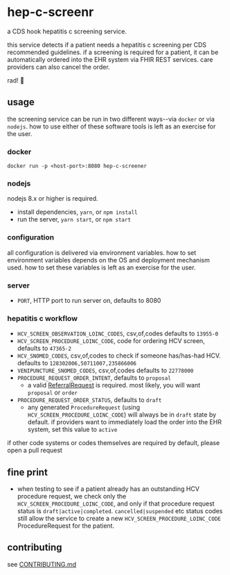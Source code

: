 # hep-c-screenr

a CDS hook hepatitis c screening service.

this service detects if a patient needs a hepatitis c screening per CDS recommended guidelines.  if a screening is required for a patient, it can be automatically ordered into the EHR system via FHIR REST services.  care providers can also cancel the order.

rad! 💯

## usage

the screening service can be run in two different ways--via `docker` or via `nodejs`.  how to use either of these software tools is left as an exercise for the user.

### docker

`docker run -p <host-port>:8080 hep-c-screener`

### nodejs

nodejs 8.x or higher is required.

- install dependencies, `yarn`, or `npm install`
- run the server, `yarn start`, or `npm start`

### configuration

all configuration is delivered via environment variables.  how to set environment variables depends on the OS and deployment mechanism used.  how to set these variables is left as an exercise for the user.

### server

- `PORT`, HTTP port to run server on, defaults to 8080

### hepatitis c workflow

- `HCV_SCREEN_OBSERVATION_LOINC_CODES`, csv,of,codes defaults to `13955-0`
- `HCV_SCREEN_PROCEDURE_LOINC_CODE`, code for ordering HCV screen, defaults to `47365-2`
- `HCV_SNOMED_CODES`, csv,of,codes to check if someone has/has-had HCV. defaults to `128302006,50711007,235866006`
- `VENIPUNCTURE_SNOMED_CODES`, csv,of,codes defaults to `22778000`
- `PROCEDURE_REQUEST_ORDER_INTENT`, defaults to `proposal`
  - a valid [ReferralRequest](https://www.hl7.org/fhir/valueset-request-intent.html) is required.  most likely, you will want `proposal` or `order`
- `PROCEDURE_REQUEST_ORDER_STATUS`, defaults to `draft`
  - any generated `ProcedureRequest` (using `HCV_SCREEN_PROCEDURE_LOINC_CODE`) will always be in `draft` state by default.  if providers want to immediately load the order into the EHR system, set this value to `active`

if other code systems or codes themselves are required by default, please open a pull request

## fine print

- when testing to see if a patient already has an outstanding HCV procedure request, we check only the `HCV_SCREEN_PROCEDURE_LOINC_CODE`, and only if that procedure request status is `draft|active|completed`.  `cancelled|suspended` etc status codes still allow the service to create a new `HCV_SCREEN_PROCEDURE_LOINC_CODE` ProcedureRequest for the patient.

## contributing

see [CONTRIBUTING.md](./CONTRIBUTING.md)
